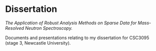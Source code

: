 Dissertation
============

*The Application of Robust Analysis Methods on Sparse Data for Mass-Resolved
Neutron Spectroscopy.*

Documents and presentations relating to my dissertation for CSC3095 (stage 3,
Newcastle University).

